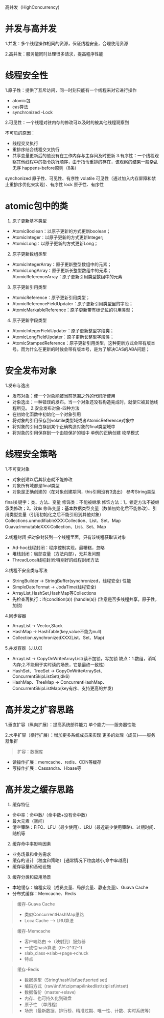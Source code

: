 高并发（HighConcurrency)

# 并发与高并发
1.并发：多个线程操作相同的资源，保证线程安全，合理使用资源

2.高并发：服务能同时处理很多请求，提高程序性能

# 线程安全性
1.原子性：提供了互斥访问，同一时刻只能有一个线程来对它进行操作
- atomic包
- cas算法
- synchronized
-Lock

2.可见性：一个线程对驻内存的修改可以及时的被其他线程观察到

不可见的原因：
- 线程交叉执行
- 重排序结合线程交叉执行
- 共享变量更新后的值没有在工作内存与主存间及时更新
3.有序性：一个线程观察其他线程中的指令执行顺序，由于指令重排的存在，该观察的结果一般杂乱无序
happens-before原则（8条）


synchonized 原子性、可见性、有序性
volatile 可见性（通过加入内存屏障和禁止重排序优化来实现）、有序性
lock 原子性、有序性

# atomic包中的类
1. 原子更新基本类型
- AtomicBoolean：以原子更新的方式更新boolean；
- AtomicInteger：以原子更新的方式更新Integer;
- AtomicLong：以原子更新的方式更新Long；

2. 原子更新数组类型
- AtomicIntegerArray：原子更新整型数组中的元素；
- AtomicLongArray：原子更新长整型数组中的元素；
AtomicReferenceArray：原子更新引用类型数组中的元素

3. 原子更新引用类型
- AtomicReference：原子更新引用类型；
- AtomicReferenceFieldUpdater：原子更新引用类型里的字段；
- AtomicMarkableReference：原子更新带有标记位的引用类型；

4. 原子更新字段类型
- AtomicIntegerFieldUpdater：原子更新整型字段类；
- AtomicLongFieldUpdater：原子更新长整型字段类；
- AtomicStampedReference：原子更新引用类型，这种更新方式会带有版本号。而为什么在更新的时候会带有版本号，是为了解决CAS的ABA问题；


# 安全发布对象
1.发布与逸出
- 发布对象：使一个对象能被当前范围之外的代码所使用
- 对象逸出：一种错误的发布。当一个对象还没有构造完成时，就使它被其他线程所见。
2.安全发布对象-四种方法
- 在初始化函数中初始化一个对象引用
- 将对象的引用保存到volatile类型域或者AtomicReference对象中
- 将对象的引用白存到某个正确构造对象的final类型域中
- 将对象的引用保存到一个由锁保护的域中
单例的正确创建
枚举模式


# 线程安全策略

1.不可变对象
- 对象创建以后其状态就不能修改
- 对象所有域都是final类型
- 对象是正确创建的（在对象创建期间，this引用没有3逸出）
参考String类型

final关键字：类、方法、变量
    修饰类：不能被继承
    修饰方法：1。锁定方法不被继承类修改；2。效率
    修饰变量：基本数据类型变量（数值初始化后不能修改）、引用类型变量（引用初始化之后不能引用到其他对象）
Collections.unmodifiableXXX:Collection、List、Set、Map
Guava:ImmutableXXX:Collection、List、Set、Map

2.线程封闭
把对象封装到一个线程里面，只有该线程获取该对象
- Ad-hoc线程封闭：程序控制实现，最糟糕，忽略
- 堆栈封闭：局部变量（方法内部），无并发问题
- ThreadLocal线程封闭:特别好的线程封闭方法

3.线程不安全类与写法
- StringBuilder -> StringBuffer(synchronized，线程安全) 性能
- SimpleDateFormat -> JodaTime(线程安全)
- ArrayList,HashSet,HashMap等Collections
- 先检查再执行：if(condition(a)) {handle(a)} (注意是否多线程共享，原子性，加锁)

4.同步容器
- ArrayList -> Vector,Stack
- HashMap -> HashTable(key,value不能为null)
- Collection.synchronizedXXX(List、Set、Map)

5.并发容器（J.U.C)
- ArrayList -> CopyOnWriteArrayList(读不加锁，写加锁 缺点：1.数组，消耗内存;2.不能用于实时读的场景，它是最终一致性)
- HashSet、TreeSet -> CopyOnWriteArraySet、ConcurrentSkipListSet(jdk6)
- HashMap、TreeMap -> ConcurrentHashMap、ConcurrentSkipListMap(key有序、支持更高的并发)


# 高并发之扩容思路
1.垂直扩容（纵向扩展）：提高系统部件能力
单个能力——服务器性能

2.水平扩容（横行扩展）：增加更多系统成员来实现
更多的处理（成员)——服务器集群

> 扩容：数据库

- 读操作扩展：memcache、redis、CDN等缓存
- 写操作扩展：Cassandra、Hbase等

# 高并发之缓存思路
1. 缓存特征
- 命中率：命中数/（命中数+没有命中数）
- 最大元素（空间）
- 清空策略：FIFO、LFU（最少使用）、LRU（最近最少使用策略)、过期时间、随机等

2. 缓存命中率影响因素
- 业务场景和业务需求
- 缓存的设计（粒度和策略）[通常情况下粒度越小,命中率越高]
- 缓存容量和基础设施

3. 缓存分类和应用场景
- 本地缓存：编程实现（成员变量、局部变量、静态变量)、Guava Cache
- 分布式缓存：Memcache、Redis


> 缓存-Guava Cache
> - 类似ConcurrentHashMap思路
> - LocalCache —> LRU算法


> 缓存-Memcache
> - 客户端路由 ->（映射到）服务器
> - 一致性hash算法（0～2^32-1)
> - slab_class->slab->page->chuck
> - 特点

> 缓存-Redis
> - 数据类型（String\hash\list\set\sorted set)
> - 编码方式（raw\int\ht\zipmap\linkedlist\ziplist\intset)
> - 数据备份（master->slave)
> - 内存、也可持久化到磁盘
> - 原子性 （单线程）
> - 场景（最新数据、排行榜、精准过期、唯一性、计数、实时系统等）





